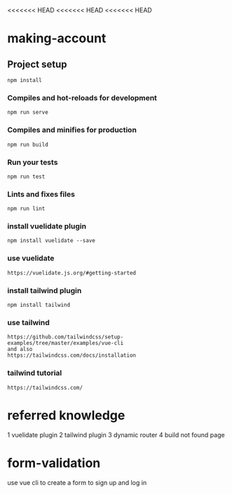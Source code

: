 <<<<<<< HEAD
<<<<<<< HEAD
<<<<<<< HEAD
# making-account

## Project setup
```
npm install
```

### Compiles and hot-reloads for development
```
npm run serve
```

### Compiles and minifies for production
```
npm run build
```

### Run your tests
```
npm run test
```

### Lints and fixes files
```
npm run lint
```

### install vuelidate plugin
```
npm install vuelidate --save
```

### use vuelidate
```
https://vuelidate.js.org/#getting-started
```

### install tailwind plugin
``` 
npm install tailwind
```

### use tailwind
```
https://github.com/tailwindcss/setup-examples/tree/master/examples/vue-cli
and also
https://tailwindcss.com/docs/installation
```

### tailwind tutorial
```
https://tailwindcss.com/
```

###
# referred knowledge
1 vuelidate plugin
2 tailwind plugin
3 dynamic router
4 build not found page

# form-validation
use vue cli to create a form to sign up and log in
